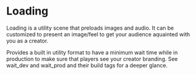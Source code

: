 # Loading
Loading is a utility scene that preloads images and audio.
It can be customized to present an image/feel to get your audience aquainted with you as a creator.

Provides a built in utility format to have a minimum wait time while in production to make sure that players see your creator branding.
See wait_dev and wait_prod and their build tags for a deeper glance.